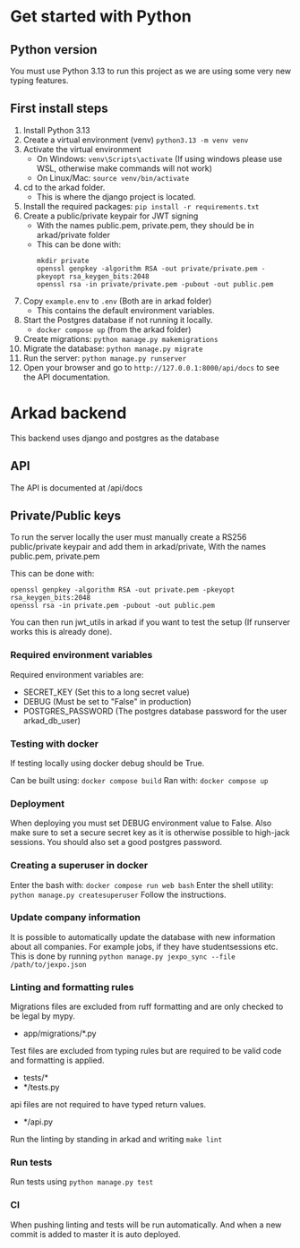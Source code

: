 # Get started with Python

## Python version
You must use Python 3.13 to run this project as we are using some very new typing features.

## First install steps

1. Install Python 3.13
2. Create a virtual environment (venv) `python3.13 -m venv venv` 
3. Activate the virtual environment
   - On Windows: `venv\Scripts\activate` (If using windows please use WSL, otherwise make commands will not work)
   - On Linux/Mac: `source venv/bin/activate`
4. cd to the arkad folder.
   - This is where the django project is located.
5. Install the required packages: `pip install -r requirements.txt`
6. Create a public/private keypair for JWT signing
   - With the names public.pem, private.pem, they should be in arkad/private folder
   - This can be done with:
     ```shell
     mkdir private
     openssl genpkey -algorithm RSA -out private/private.pem -pkeyopt rsa_keygen_bits:2048
     openssl rsa -in private/private.pem -pubout -out public.pem
     ```
7. Copy `example.env` to `.env` (Both are in arkad folder)
   - This contains the default environment variables.
8. Start the Postgres database if not running it locally.
   - `docker compose up` (from the arkad folder)
9. Create migrations: `python manage.py makemigrations`
10. Migrate the database: `python manage.py migrate`
11. Run the server: `python manage.py runserver`
12. Open your browser and go to `http://127.0.0.1:8000/api/docs` to see the API documentation.

# Arkad backend

This backend uses django and postgres as the database

## API

The API is documented at /api/docs

## Private/Public keys

To run the server locally the user must manually create a RS256 public/private keypair and add them in arkad/private,
With the names public.pem, private.pem

This can be done with:
```shell
openssl genpkey -algorithm RSA -out private.pem -pkeyopt rsa_keygen_bits:2048
openssl rsa -in private.pem -pubout -out public.pem
```

You can then run jwt_utils in arkad if you want to test the setup (If runserver works this is already done).

### Required environment variables

Required environment variables are:
- SECRET_KEY (Set this to a long secret value)
- DEBUG (Must be set to "False" in production)
- POSTGRES_PASSWORD (The postgres database password for the user arkad_db_user)

### Testing with docker

If testing locally using docker debug should be True.

Can be built using: `docker compose build`
Ran with: `docker compose up`

### Deployment

When deploying you must set DEBUG environment value to False.
Also make sure to set a secure secret key as it is otherwise possible to high-jack sessions.
You should also set a good postgres password.

### Creating a superuser in docker

Enter the bash with: `docker compose run web bash`
Enter the shell utility: `python manage.py createsuperuser`
Follow the instructions.

### Update company information

It is possible to automatically update the database with new information about all companies.
For example jobs, if they have studentsessions etc. 
This is done by running `python manage.py jexpo_sync --file /path/to/jexpo.json`

### Linting and formatting rules

Migrations files are excluded from ruff formatting and are only checked to be legal by mypy.
- app/migrations/*.py

Test files are excluded from typing rules but are required to be valid code and formatting is applied.
-   tests/*
-   */tests.py

api files are not required to have typed return values.
- */api.py

Run the linting by standing in arkad and writing `make lint`

### Run tests

Run tests using `python manage.py test`

### CI

When pushing linting and tests will be run automatically.
And when a new commit is added to master it is auto deployed.